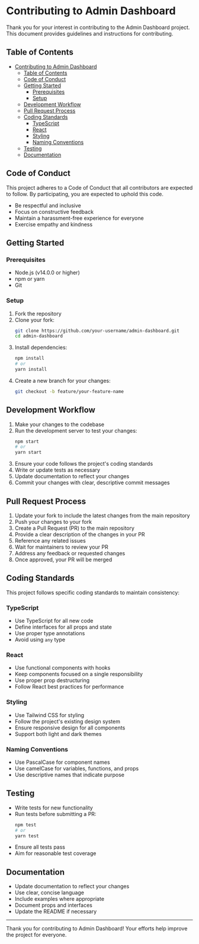 # Contributing to Admin Dashboard

Thank you for your interest in contributing to the Admin Dashboard project. This document provides guidelines and instructions for contributing.

## Table of Contents

- [Contributing to Admin Dashboard](#contributing-to-admin-dashboard)
  - [Table of Contents](#table-of-contents)
  - [Code of Conduct](#code-of-conduct)
  - [Getting Started](#getting-started)
    - [Prerequisites](#prerequisites)
    - [Setup](#setup)
  - [Development Workflow](#development-workflow)
  - [Pull Request Process](#pull-request-process)
  - [Coding Standards](#coding-standards)
    - [TypeScript](#typescript)
    - [React](#react)
    - [Styling](#styling)
    - [Naming Conventions](#naming-conventions)
  - [Testing](#testing)
  - [Documentation](#documentation)

## Code of Conduct

This project adheres to a Code of Conduct that all contributors are expected to follow. By participating, you are expected to uphold this code.

- Be respectful and inclusive
- Focus on constructive feedback
- Maintain a harassment-free experience for everyone
- Exercise empathy and kindness

## Getting Started

### Prerequisites

- Node.js (v14.0.0 or higher)
- npm or yarn
- Git

### Setup

1. Fork the repository
2. Clone your fork:
   ```bash
   git clone https://github.com/your-username/admin-dashboard.git
   cd admin-dashboard
   ```
3. Install dependencies:
   ```bash
   npm install
   # or
   yarn install
   ```
4. Create a new branch for your changes:
   ```bash
   git checkout -b feature/your-feature-name
   ```

## Development Workflow

1. Make your changes to the codebase
2. Run the development server to test your changes:
   ```bash
   npm start
   # or
   yarn start
   ```
3. Ensure your code follows the project's coding standards
4. Write or update tests as necessary
5. Update documentation to reflect your changes
6. Commit your changes with clear, descriptive commit messages

## Pull Request Process

1. Update your fork to include the latest changes from the main repository
2. Push your changes to your fork
3. Create a Pull Request (PR) to the main repository
4. Provide a clear description of the changes in your PR
5. Reference any related issues
6. Wait for maintainers to review your PR
7. Address any feedback or requested changes
8. Once approved, your PR will be merged

## Coding Standards

This project follows specific coding standards to maintain consistency:

### TypeScript

- Use TypeScript for all new code
- Define interfaces for all props and state
- Use proper type annotations
- Avoid using `any` type

### React

- Use functional components with hooks
- Keep components focused on a single responsibility
- Use proper prop destructuring
- Follow React best practices for performance

### Styling

- Use Tailwind CSS for styling
- Follow the project's existing design system
- Ensure responsive design for all components
- Support both light and dark themes

### Naming Conventions

- Use PascalCase for component names
- Use camelCase for variables, functions, and props
- Use descriptive names that indicate purpose

## Testing

- Write tests for new functionality
- Run tests before submitting a PR:
  ```bash
  npm test
  # or
  yarn test
  ```
- Ensure all tests pass
- Aim for reasonable test coverage

## Documentation

- Update documentation to reflect your changes
- Use clear, concise language
- Include examples where appropriate
- Document props and interfaces
- Update the README if necessary

---

Thank you for contributing to Admin Dashboard! Your efforts help improve the project for everyone.
